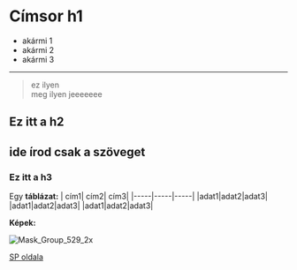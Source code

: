 # Címsor h1  
- akármi 1  
- akármi 2  
- akármi 3   
--- 
> ez ilyen   
> meg ilyen
> jeeeeeee 

## Ez itt a h2   
ide írod csak a szöveget   
---

### Ez itt a h3

Egy **táblázat:** 
| cím1| cím2| cím3|
|-----|-----|-----|
|adat1|adat2|adat3|
|adat1|adat2|adat3|
|adat1|adat2|adat3|

**Képek:**

![Mask_Group_529_2x](https://github.com/user-attachments/assets/5b478179-c530-4858-8282-07a1bca73c58)

[SP oldala](https://sandorpeteer.github.io/tavkozles)
